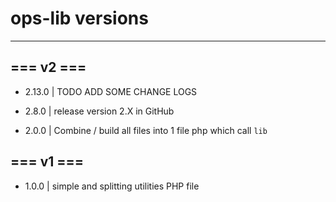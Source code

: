 # ops-lib versions

---
## === v2 ===
- 2.13.0 | TODO ADD SOME CHANGE LOGS

- 2.8.0 | release version 2.X in GitHub
- 2.0.0 | Combine / build all files into 1 file php which call ``lib``
## === v1 ===
- 1.0.0 | simple and splitting utilities PHP file

